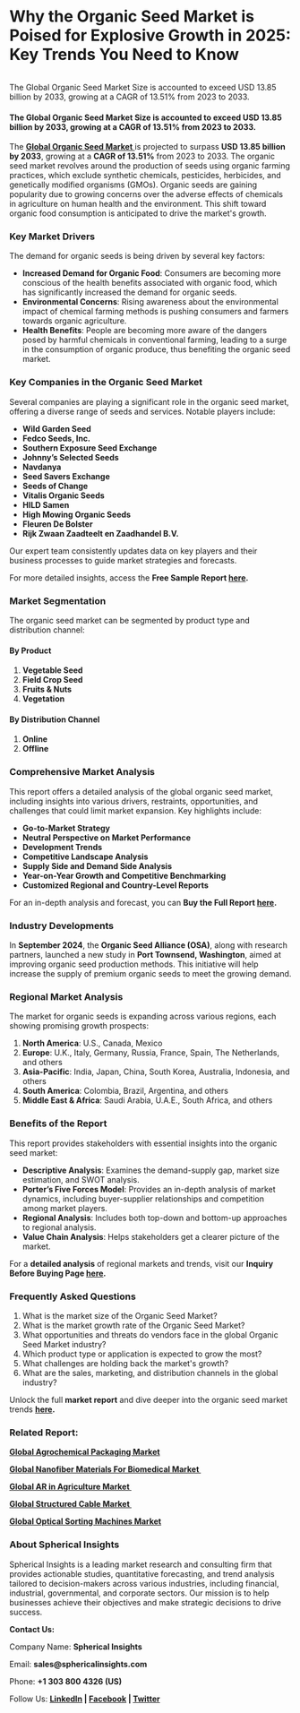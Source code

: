<div class="wow_read_blog_hdr_img">
<div class="wow_read_blog_hdr_img_innr">
<h1>Why the Organic Seed Market is Poised for Explosive Growth in 2025: Key Trends You Need to Know</h1>
</div>
<div class="wow_main_float_head_img"><img src="https://www.vevioz.com/upload/photos/2025/01/wmiBlRYj3pvBWjJFdhU2_24_7c04b1d26fc2c8370428e6766ff6209d_image.jpg" alt="" /></div>
</div>
<div class="read-blog-container">
<div class="read-blog-desc">
<p class="mb-0">The Global Organic Seed Market Size is accounted to exceed USD 13.85 billion by 2033, growing at a CAGR of 13.51% from 2023 to 2033.</p>
</div>
<div class="read-content">
<h4><strong>The Global Organic Seed Market Size is accounted to exceed USD 13.85 billion by 2033, growing at a CAGR of 13.51% from 2023 to 2033.</strong></h4>
<p>The&nbsp;<a href="https://www.sphericalinsights.com/reports/organic-seed-market" target="_blank" rel="noopener"><strong>Global Organic Seed Market</strong>&nbsp;</a>is projected to surpass&nbsp;<strong>USD 13.85 billion by 2033</strong>, growing at a&nbsp;<strong>CAGR of 13.51%</strong>&nbsp;from 2023 to 2033. The organic seed market revolves around the production of seeds using organic farming practices, which exclude synthetic chemicals, pesticides, herbicides, and genetically modified organisms (GMOs). Organic seeds are gaining popularity due to growing concerns over the adverse effects of chemicals in agriculture on human health and the environment. This shift toward organic food consumption is anticipated to drive the market's growth.</p>
<h3><strong>Key Market Drivers</strong></h3>
<p>The demand for organic seeds is being driven by several key factors:</p>
<ul>
<li><strong>Increased Demand for Organic Food</strong>: Consumers are becoming more conscious of the health benefits associated with organic food, which has significantly increased the demand for organic seeds.</li>
<li><strong>Environmental Concerns</strong>: Rising awareness about the environmental impact of chemical farming methods is pushing consumers and farmers towards organic agriculture.</li>
<li><strong>Health Benefits</strong>: People are becoming more aware of the dangers posed by harmful chemicals in conventional farming, leading to a surge in the consumption of organic produce, thus benefiting the organic seed market.</li>
</ul>
<h3><strong>Key Companies in the Organic Seed Market</strong></h3>
<p>Several companies are playing a significant role in the organic seed market, offering a diverse range of seeds and services. Notable players include:</p>
<ul>
<li><strong>Wild Garden Seed</strong></li>
<li><strong>Fedco Seeds, Inc.</strong></li>
<li><strong>Southern Exposure Seed Exchange</strong></li>
<li><strong>Johnny&rsquo;s Selected Seeds</strong></li>
<li><strong>Navdanya</strong></li>
<li><strong>Seed Savers Exchange</strong></li>
<li><strong>Seeds of Change</strong></li>
<li><strong>Vitalis Organic Seeds</strong></li>
<li><strong>HILD Samen</strong></li>
<li><strong>High Mowing Organic Seeds</strong></li>
<li><strong>Fleuren De Bolster</strong></li>
<li><strong>Rijk Zwaan Zaadteelt en Zaadhandel B.V.</strong></li>
</ul>
<p>Our expert team consistently updates data on key players and their business processes to guide market strategies and forecasts.</p>
<p>For more detailed insights, access the&nbsp;<strong>Free Sample Report&nbsp;<a href="https://www.sphericalinsights.com/request-sample/7863" target="_new" rel="noopener">here</a>.</strong></p>
<h3><strong>Market Segmentation</strong></h3>
<p>The organic seed market can be segmented by product type and distribution channel:</p>
<h4><strong>By Product</strong></h4>
<ol>
<li><strong>Vegetable Seed</strong></li>
<li><strong>Field Crop Seed</strong></li>
<li><strong>Fruits &amp; Nuts</strong></li>
<li><strong>Vegetation</strong></li>
</ol>
<h4><strong>By Distribution Channel</strong></h4>
<ol>
<li><strong>Online</strong></li>
<li><strong>Offline</strong></li>
</ol>
<h3><strong>Comprehensive Market Analysis</strong></h3>
<p>This report offers a detailed analysis of the global organic seed market, including insights into various drivers, restraints, opportunities, and challenges that could limit market expansion. Key highlights include:</p>
<ul>
<li><strong>Go-to-Market Strategy</strong></li>
<li><strong>Neutral Perspective on Market Performance</strong></li>
<li><strong>Development Trends</strong></li>
<li><strong>Competitive Landscape Analysis</strong></li>
<li><strong>Supply Side and Demand Side Analysis</strong></li>
<li><strong>Year-on-Year Growth and Competitive Benchmarking</strong></li>
<li><strong>Customized Regional and Country-Level Reports</strong></li>
</ul>
<p>For an in-depth analysis and forecast, you can&nbsp;<strong>Buy the Full Report&nbsp;<a href="https://www.sphericalinsights.com/checkout/7863" target="_new" rel="noopener">here</a>.</strong></p>
<h3><strong>Industry Developments</strong></h3>
<p>In&nbsp;<strong>September 2024</strong>, the&nbsp;<strong>Organic Seed Alliance (OSA)</strong>, along with research partners, launched a new study in&nbsp;<strong>Port Townsend, Washington</strong>, aimed at improving organic seed production methods. This initiative will help increase the supply of premium organic seeds to meet the growing demand.</p>
<h3><strong>Regional Market Analysis</strong></h3>
<p>The market for organic seeds is expanding across various regions, each showing promising growth prospects:</p>
<ol>
<li><strong>North America</strong>: U.S., Canada, Mexico</li>
<li><strong>Europe</strong>: U.K., Italy, Germany, Russia, France, Spain, The Netherlands, and others</li>
<li><strong>Asia-Pacific</strong>: India, Japan, China, South Korea, Australia, Indonesia, and others</li>
<li><strong>South America</strong>: Colombia, Brazil, Argentina, and others</li>
<li><strong>Middle East &amp; Africa</strong>: Saudi Arabia, U.A.E., South Africa, and others</li>
</ol>
<h3><strong>Benefits of the Report</strong></h3>
<p>This report provides stakeholders with essential insights into the organic seed market:</p>
<ul>
<li><strong>Descriptive Analysis</strong>: Examines the demand-supply gap, market size estimation, and SWOT analysis.</li>
<li><strong>Porter&rsquo;s Five Forces Model</strong>: Provides an in-depth analysis of market dynamics, including buyer-supplier relationships and competition among market players.</li>
<li><strong>Regional Analysis</strong>: Includes both top-down and bottom-up approaches to regional analysis.</li>
<li><strong>Value Chain Analysis</strong>: Helps stakeholders get a clearer picture of the market.</li>
</ul>
<p>For a&nbsp;<strong>detailed analysis</strong>&nbsp;of regional markets and trends, visit our&nbsp;<strong>Inquiry Before Buying Page&nbsp;<a href="https://www.sphericalinsights.com/inquiry-before-buying/7863" target="_new" rel="noopener">here</a>.</strong></p>
<h3><strong>Frequently Asked Questions</strong></h3>
<ol>
<li>What is the market size of the Organic Seed Market?</li>
<li>What is the market growth rate of the Organic Seed Market?</li>
<li>What opportunities and threats do vendors face in the global Organic Seed Market industry?</li>
<li>Which product type or application is expected to grow the most?</li>
<li>What challenges are holding back the market's growth?</li>
<li>What are the sales, marketing, and distribution channels in the global industry?</li>
</ol>
<p>Unlock the full&nbsp;<strong>market report</strong>&nbsp;and dive deeper into the organic seed market trends&nbsp;<strong><a href="https://www.sphericalinsights.com/reports/organic-seed-market" target="_new" rel="noopener">here</a>.</strong></p>
<h3><strong>Related Report:</strong></h3>
<p><a href="https://www.globenewswire.com/news-release/2024/08/15/2931226/0/en/Global-Agrochemical-Packaging-Market-Size-To-Worth-USD-12-71-Billion-By-2033-l-CAGR-Of-4-6.html" target="_blank" rel="noopener"><strong>Global Agrochemical Packaging Market</strong></a></p>
<p><a href="https://www.globenewswire.com/news-release/2024/08/14/2930574/0/en/Global-Nanofiber-Materials-For-Biomedical-Market-Size-To-worth-USD-18184-90-Million-By-2033-CAGR-of-24-80.html" target="_blank" rel="noopener"><strong>Global Nanofiber Materials For Biomedical Market&nbsp;</strong></a></p>
<p><a href="https://www.globenewswire.com/news-release/2024/08/12/2928079/0/en/Global-AR-in-Agriculture-Market-Size-To-worth-USD-37-88-Million-by-2033-CAGR-of-36-8.html" target="_blank" rel="noopener"><strong>Global AR in Agriculture Market&nbsp;</strong></a></p>
<p><strong><a href="https://www.sphericalinsights.jp/reports/structured-cabling-market" target="_blank" rel="noopener">Global Structured Cable Market&nbsp;</a></strong></p>
<p><strong><a href="https://www.sphericalinsights.jp/reports/optical-sorter-market" target="_blank" rel="noopener">Global Optical Sorting Machines Market</a></strong></p>
<h3><strong>About Spherical Insights</strong></h3>
<p>Spherical Insights is a leading market research and consulting firm that provides actionable studies, quantitative forecasting, and trend analysis tailored to decision-makers across various industries, including financial, industrial, governmental, and corporate sectors. Our mission is to help businesses achieve their objectives and make strategic decisions to drive success.</p>
<p><strong>Contact Us:</strong></p>
<p>Company Name:&nbsp;<strong>Spherical Insights</strong></p>
<p>Email:&nbsp;<strong>sales@sphericalinsights.com</strong></p>
<p>Phone:&nbsp;<strong>+1 303 800 4326 (US)</strong></p>
<p>Follow Us:&nbsp;<strong><a href="https://www.linkedin.com/company/spherical-insight/" rel="nofollow"><u>LinkedIn</u></a>&nbsp;|&nbsp;<a href="https://www.facebook.com/sphericalinsights22" rel="nofollow"><u>Facebook</u></a>&nbsp;|&nbsp;<a href="https://twitter.com/SInsights_US" rel="nofollow"><u>Twitter</u></a></strong></p>
</div>
</div>

